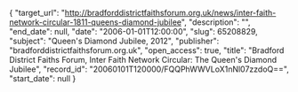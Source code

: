 {
  "target_url": "http://bradforddistrictfaithsforum.org.uk/news/inter-faith-network-circular-1811-queens-diamond-jubilee", 
  "description": "", 
  "end_date": null, 
  "date": "2006-01-01T12:00:00", 
  "slug": 65208829, 
  "subject": "Queen's Diamond Jubilee, 2012", 
  "publisher": "bradforddistrictfaithsforum.org.uk", 
  "open_access": true, 
  "title": "Bradford District Faiths Forum, Inter Faith Network Circular: The Queen's Diamond Jubilee", 
  "record_id": "20060101T120000/FQQPhWWVLoX1nNl07zzdoQ==", 
  "start_date": null
}

